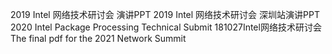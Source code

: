 2019 Intel 网络技术研讨会 演讲PPT
2019 Intel 网络技术研讨会 深圳站演讲PPT
2020 Intel Package Processing Technical Submit
181027Intel网络技术研讨会
The final pdf for the 2021 Network Summit

